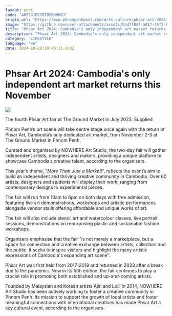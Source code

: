```yaml
---
layout: post
code: "ART24102707026HHHSJ"
origin_url: "https://www.phnompenhpost.com/arts-culture/phsar-art-2024-cambodia-s-only-independent-art-market-returns-this-november"
image: "https://github.com/user-attachments/assets/bbdff84f-a817-45f2-b08b-a8870ee946ce"
title: "Phsar Art 2024: Cambodia's only independent art market returns this November"
description: "​​Phsar Art 2024: Cambodia's only independent art market returns this November​"
category: "LIFESTYLE"
language: "en"
date: 2024-10-29T10:49:31.050Z
---
```


# Phsar Art 2024: Cambodia's only independent art market returns this November

![](https://github.com/user-attachments/assets/40b8ddcc-6e00-47f7-9891-10cb95865d92)

The fourth Phsar Art fair at The Ground Market in July 2023. Supplied

Phnom Penh’s art scene will take centre stage once again with the return of Phsar Art, Cambodia’s only dedicated art market, from November 2-3 at The Ground Market in Phnom Penh.

Curated and organised by NOWHERE Art Studio, the two-day fair will gather independent artists, designers and makers, providing a unique platform to showcase Cambodia’s creative talent, according to the organisers.

This year’s theme, “_More Than Just a Market!_”, reflects the event’s aim to build an independent and thriving creative community in Cambodia. Over 60 artists, designers and students will display their work, ranging from contemporary designs to experimental pieces.

The fair will run from 10am to 6pm on both days with free admission, featuring live art demonstrations, workshops and artistic performances alongside vendor stalls offering affordable and unique works of art.

The fair will also include stencil art and watercolour classes, live portrait sessions, demonstrations on repurposing plastic and sustainable fashion workshops.

Organisers emphasise that the fair "is not merely a marketplace, but a space for connection and creative exchange between artists, collectors and the public. It seeks to inspire visitors and highlight the many artistic expressions of Cambodia's expanding art scene”.

Phsar Art was first held from 2017-2019 and returned in 2023 after a break due to the pandemic. Now in its fifth edition, the fair continues to play a crucial role in promoting both established and up-and-coming artists.

Founded by Malaysian and Korean artists Ajin and Lolli in 2014, NOWHERE Art Studio has been actively working to foster a creative community in Phnom Penh. Its mission to support the growth of local artists and foster meaningful connections with international creatives has made Phsar Art a key cultural event, according to the organisers.